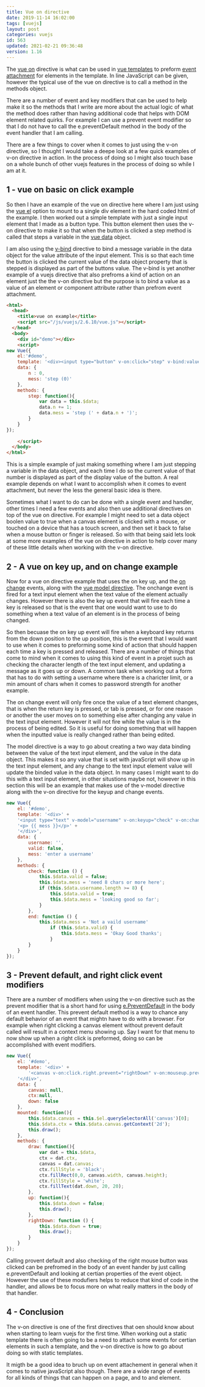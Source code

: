 ```yaml
---
title: Vue on directive
date: 2019-11-14 16:02:00
tags: [vuejs]
layout: post
categories: vuejs
id: 563
updated: 2021-02-21 09:36:48
version: 1.16
---
```


The [vue on](https://vuejs.org/v2/api/#v-on) directive is what can be used in [vue templates](/2019/05/07/vuejs-template/) to preform [event attachment](https://vuejs.org/v2/guide/events.html) for elements in the template. In line JavaScript can be given, however the typical use of the vue on directive is to call a method in the methods object. 

There are a number of event and key modifiers that can be used to help make it so the methods that I write are more about the actual logic of what the method does rather than having additional code that helps with DOM element related quirks. For example I can use a prevent event modifier so that I do not have to call the e.preventDefault method in the body of the event handler that I am calling. 

There are a few things to cover when it comes to just using the v-on directive, so I thought I would take a deepe look at a few quick examples of v-on directive in action. In the process of doing so I might also touch base on a whole bunch of other vuejs features in the process of doing so while I am at it.

<!-- more -->

## 1 - vue on basic on click example

So then I have an example of the vue on directive here where I am just using the [vue el](/2019/05/06/vuejs-el/) option to mount to a single div element in the hard coded html of the example. I then worked out a simple template with just a single input element that I made as a button type. This button element then uses the v-on directive to make it so that when the button is clicked a step method is called that steps a variable in the [vue data](/2019/05/18/vuejs-data/) object.

I am also using the [v-bind](/2019/05/31/vuejs-bind/) directive to bind a message variable in the data object for the value attribute of the input element. This is so that each time the button is clicked the current value of the data object property that is stepped is displayed as part of the buttons value. The v-bind is yet another example of a vuejs directive that also prefroms a kind of action on an element just the the v-on directive but the purpose is to bind a value as a value of an element or component attribute rather than prefrom event attachment.

```html
<html>
  <head>
    <title>vue on example</title>
    <script src="/js/vuejs/2.6.10/vue.js"></script>
  </head>
  <body>
    <div id="demo"></div>
    <script>
new Vue({
    el:'#demo',
    template: '<div><input type="button" v-on:click="step" v-bind:value="mess" ></div>',
    data: {
        n : 0,
        mess: 'step (0)'
    },
    methods: {
        step: function(){
            var data = this.$data;
            data.n += 1;
            data.mess = 'step (' + data.n + ')';
        }
    }
});
  
    </script>
  </body>
</html>
```

This is a simple example of just making something where I am just stepping a variable in the data object, and each time I do so the current value of that number is displayed as part of the display value of the button. A real example depends on what I want to accomplish when it comes to event attachment, but never the less the general basic idea is there. 

Sometimes what I want to do can be done with a single event and handler, other times I need a few events and also then use additional directives on top of the vue on directive. For example I might need to set a data object boolen value to true when a canvas element is clicked with a mouse, or touched on a device that has a touch screen, and then set it back to false when a mouse button or finger is released. So with that being said lets look at some more examples of the vue on directive in action to help cover many of these little details when working with the v-on directive.

## 2 - A vue on key up, and on change example

Now for a vue on directive example that uses the on key up, and the [on change](/2019/01/04/js-onchange/) events, along with the [vue model directive](https://vuejs.org/v2/guide/forms.html). The onchange event is fired for a text input element when the text value of the element actually changes. However there is also the key up event that will fire each time a key is released so that is the event that one would want to use to do something when a text value of an element is in the process of being changed.

So then becuase the on key up event will fire when a keyboard key returns from the down position to the up position, this is the event that I would want to use when it comes to preforming some kind of action that should happen each time a key is pressed and released. There are a number of things that come to mind when it comes to using this kind of event in a projet such as checking the character length of the text input element, and updating a message as it goes up or down. A common task when working out a form that has to do with setting a username where there is a charicter limit, or a min amount of chars when it comes to password strength for another example.

The on change event will only fire once the value of a text element changes, that is when the return key is pressed, or tab is pressed, or for one reason or another the user moves on to something else after changing any value in the text input element. However it will not fire while the value is in the process of being edited. So it is useful for doing something that will happen when the inputted value is really changed rather than being edited.

The model directive is a way to go about creating a two way data binding between the value of the text input element, and the value in the data object. This makes it so any value that is set with javaScript will show up in the text input element, and any change to the text input element value will update the binded value in the data object. In many cases I might want to do this with a text input element, in other situstions maybe not, however in this section this will be an example that makes use of the v-model directive along with the v-on directive for the keyup and change events.

```js
new Vue({
    el: '#demo',
    template: '<div>' +
    '<input type="text" v-model="username" v-on:keyup="check" v-on:change="end"><br>' +
    '<p> {{ mess }}</p>' +
    '</div>',
    data: {
        username: '',
        valid: false,
        mess: 'enter a username'
    },
    methods: {
        check: function () {
            this.$data.valid = false;
            this.$data.mess = 'need 8 chars or more here';
            if (this.$data.username.length >= 8) {
                this.$data.valid = true;
                this.$data.mess = 'looking good so far';
            }
        },
        end: function () {
            this.$data.mess = 'Not a vaild username'
                if (this.$data.valid) {
                    this.$data.mess = 'Okay Good thanks';
                }
        }
    }
});
```

## 3 - Prevent default, and right click event modifiers

There are a number of modifiers when using the v-on directive such as the prevent modifier that is a short hand for using [e.PreventDefault](https://developer.mozilla.org/en-US/docs/Web/API/Event/preventDefault) in the body of an event handler. This prevent default method is a way to chance any default behavior of an event that mightn have to do with a browser. For example when right clicking a canvas element without prevent default called will result in a context menu showing up. Say I want for that menu to now show up when a right click is preformed, doing so can be accomplished with event modifiers.

```js
new Vue({
    el: '#demo',
    template: '<div>' +
        '<canvas v-on:click.right.prevent="rightDown" v-on:mouseup.prevent="up" width="320" height="240"></canvas>' +
    '</div>',
    data: {
        canvas: null,
        ctx:null,
        down: false
    },
    mounted: function(){
        this.$data.canvas = this.$el.querySelectorAll('canvas')[0];
        this.$data.ctx = this.$data.canvas.getContext('2d');
        this.draw();
    },
    methods: {
        draw: function(){
            var dat = this.$data,
            ctx = dat.ctx,
            canvas = dat.canvas;
            ctx.fillStyle = 'black';
            ctx.fillRect(0,0, canvas.width, canvas.height);
            ctx.fillStyle = 'white';
            ctx.fillText(dat.down, 20, 20);
        },
        up: function(){
            this.$data.down = false;
            this.draw();
        },
        rightDown: function () {
            this.$data.down = true;
            this.draw();
        }
    }
});
```

Calling provent default and also checking of the right mouse button was clicked can be prefromed in the body of an event hander by just calling e.preventDefault and looking at certian properties of the event object. However the use of these modufiers helps to reduce that kind of code in the handler, and allows be to focus more on what really matters in the body of that handler.

## 4 - Conclusion

The v-on directive is one of the first directives that oen should know about when starting to learn vuejs for the first time. When working out a static template there is often going to be a need to attach some events for certian elements in such a template, and the v-on directive is how to go about doing so with static templates.

It migth be a good idea to bruch up on event attachement in general when it comes to native javaScript also though. There are a wide range of events for all kinds of things that can happen on a page, and to and element.
